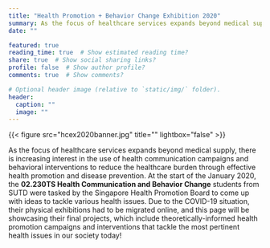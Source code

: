 ```yaml
---
title: "Health Promotion + Behavior Change Exhibition 2020"
summary: As the focus of healthcare services expands beyond medical supply, there is increasing interest in the use of health communication campaigns and behavioral interventions to reduce the healthcare burden through effective health promotion and disease prevention. At the start of the January 2020, the 02.230TS Health Communication and Behavior Change students from SUTD were tasked by the Singapore Health Promotion Board to come up with ideas to tackle various health issues. 
date: ""

featured: true
reading_time: true  # Show estimated reading time?
share: true  # Show social sharing links?
profile: false  # Show author profile?
comments: true  # Show comments?

# Optional header image (relative to `static/img/` folder).
header:
  caption: ""
  image: ""
---
```

{{< figure src="hcex2020banner.jpg" title="" lightbox="false" >}}

As the focus of healthcare services expands beyond medical supply, there is increasing interest in the use of health communication campaigns and behavioral interventions to reduce the healthcare burden through effective health promotion and disease prevention. At the start of the January 2020, the **02.230TS Health Communication and Behavior Change** students from SUTD were tasked by the Singapore Health Promotion Board to come up with ideas to tackle various health issues. Due to the COVID-19 situation, their physical exhibitions had to be migrated online, and this page will be showcasing their final projects, which include theoretically-informed health promotion campaigns and interventions that tackle the most pertinent health issues in our society today! 
